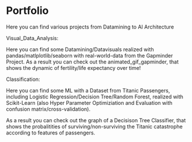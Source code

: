 # Portfolio
Here you can find various projects from Datamining to AI Architecture

Visual_Data_Analysis:

Here you can find some Datamining/Datavisuals realized with pandas/matlplotlib/seaborn with real-world-data from the Gapminder Project.
As a result you can check out the animated_gif_gapminder, that shows the dynamic of fertility/life expectancy over time!

Classification:

Here you can find some ML with a Dataset from Titanic Passengers, including Logistic Regression/Decision Tree/Random Forest, 
realized with Scikit-Learn (also Hyper Parameter Optimiziation and Evaluation with confusion matrix/cross-validation).

As a result you can check out the graph of a Decisison Tree Classifier, that shows the probalitities of surviving/non-surviving 
the Titanic catastrophe according to features of passengers.


